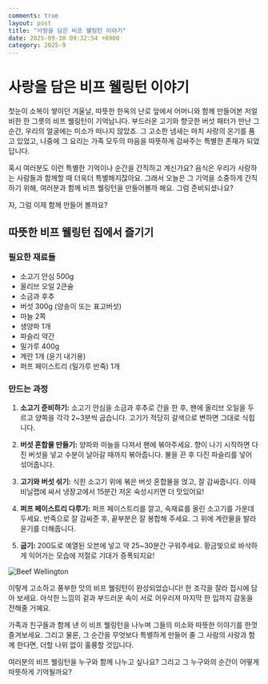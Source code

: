 ```yaml
---
comments: true
layout: post
title: "사랑을 담은 비프 웰링턴 이야기"
date: 2025-09-30 09:32:54 +0900
category: 2025-9
---
```


# 사랑을 담은 비프 웰링턴 이야기

첫눈이 소복이 쌓이던 겨울날, 따뜻한 한옥의 난로 앞에서 어머니와 함께 만들어본 저얼비한 한 그릇의 비프 웰링턴이 기억납니다. 부드러운 고기와 향긋한 버섯 패터가 만난 그 순간, 우리의 얼굴에는 미소가 떠나지 않았죠. 그 고소한 냄새는 마치 사랑의 온기를 품고 있었고, 나중에 그 요리는 가족 모두의 마음을 따뜻하게 감싸주는 특별한 존재가 되었답니다.

혹시 여러분도 이런 특별한 기억이나 순간을 간직하고 계신가요? 음식은 우리가 사랑하는 사람들과 함께할 때 더욱더 특별해지잖아요. 그래서 오늘은 그 기억을 소중하게 간직하기 위해, 여러분과 함께 비프 웰링턴을 만들어볼까 해요. 그럼 준비되셨나요?

자, 그럼 이제 함께 만들어 볼까요?

## 따뜻한 비프 웰링턴 집에서 즐기기

### 필요한 재료들

- 소고기 안심 500g
- 올리브 오일 2큰술
- 소금과 후추
- 버섯 300g (양송이 또는 표고버섯)
- 마늘 2쪽
- 생양파 1개
- 파슬리 약간
- 밀가루 400g
- 계란 1개 (윤기 내기용)
- 퍼프 페이스트리 (밀가루 반죽) 1개

### 만드는 과정

1. **소고기 준비하기:** 소고기 안심을 소금과 후추로 간을 한 후, 팬에 올리브 오일을 두르고 양쪽을 각각 2~3분씩 굽습니다. 고기가 적당히 갈색으로 변하면 그대로 식힙니다.

2. **버섯 혼합물 만들기:** 양파와 마늘을 다져서 팬에 볶아주세요. 향이 나기 시작하면 다진 버섯을 넣고 수분이 날아갈 때까지 볶아줍니다. 불을 끈 후 다진 파슬리를 넣어 섞어줍니다.

3. **고기와 버섯 섞기:** 식힌 소고기 위에 볶은 버섯 혼합물을 얹고, 잘 감싸줍니다. 이때 비닐랩에 싸서 냉장고에서 15분간 저온 숙성시키면 더 맛있어요!

4. **퍼프 페이스트리 다루기:** 퍼프 페이스트리를 깔고, 속재료를 올린 소고기를 가운데 두세요. 반죽으로 잘 감싸준 후, 끝부분은 잘 봉합해 주세요. 그 위에 계란물을 발라 윤기를 더해줍니다.

5. **굽기:** 200도로 예열된 오븐에 넣고 약 25~30분간 구워주세요. 황금빛으로 바삭하게 익어가는 모습에 저절로 기대가 증폭되지요!

![Beef Wellington](https://www.themealdb.com/images/media/meals/vvpprx1487325699.jpg)

이렇게 고소하고 풍부한 맛의 비프 웰링턴이 완성되었습니다! 한 조각을 잘라 접시에 담아 보세요. 아삭한 느낌의 겉과 부드러운 속이 서로 어우러져 마지막 한 입까지 감동을 전해줄 거예요.

가족과 친구들과 함께 낸 이 비프 웰링턴을 나누며 그들의 미소와 따뜻한 이야기를 한껏 즐겨보세요. 그리고 물론, 그 순간을 무엇보다 특별하게 만들어 줄 그 사람의 사랑과 함께 한다면, 더할 나위 없이 훌륭할 것입니다.

여러분의 비프 웰링턴을 누구와 함께 나누고 싶나요? 그리고 그 누구와의 순간이 어떻게 따뜻하게 기억될까요?
